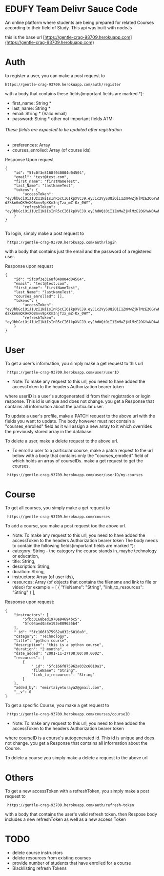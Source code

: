 
# EDUFY Team Delivr Sauce Code

  An online platform where students are being prepared for related Courses according to their field of Study. 
  This api was built with nodeJs

this is the base url [https://gentle-crag-93709.herokuapp.com](https://gentle-crag-93709.herokuapp.com)
 
# Auth

to register a user, you can make a post request to 
```
https://gentle-crag-93709.herokuapp.com/auth/register

```
with a body that contains these fields(important fields are marked *): 
- first_name: String *
- last_name: String *
- email: String * (Valid email)
- password: String *
other not important fields ATM:
###### These fields are expected to be updated after registration
- preferences: Array
- courses_enrolled: Array (of course ids)

Response Upon request
```
{
    "id": "5fc0f3e3168f040004d04504",
    "email": "test@test.com",
    "first_name": "firstNameTest",
    "last_Name": "lastNameTest",
    "tokens": {
        "accessToken": "eyJhbGciOiJIUzI1NiIsInR5cCI6IkpXVCJ9.eyJ1c2VySUQiOiI1ZmMwZjNlMzE2OGYwNDAwMDRkMDQ1MDQiLCJpYXQiOjE2MDY0ODA4ODQsImV4cCI6MTYwNjQ4MjA4NH0.HEqi-dZkkn6mQK9vXQ8mvv9pXKm3njTzx_mZ-Ox_0WY",
        "refreshToken": "eyJhbGciOiJIUzI1NiIsInR5cCI6IkpXVCJ9.eyJhdWQiOiI1ZmMwZjNlMzE2OGYwNDAwMDRkMDQ1MDQiLCJpYXQiOjE2MDY0ODA4ODQsImV4cCI6MTYzODAzODQ4NH0.tMHPYfLFsXpG4UL5jqX3aKiIdHQ16PNXXML9zzPw_10"
    }
}

```
##
To login, simply make a post request to
```
 https://gentle-crag-93709.herokuapp.com/auth/login

```
with a body that contains just the email and the password of a registered user.

Response upon request

```
{
    "id": "5fc0f3e3168f040004d04504",
    "email": "test@test.com",
    "first_name": "firstNameTest",
    "last_Name": "lastNameTest",
    "courses_enrolled": [],
    "tokens": {
        "accessToken": "eyJhbGciOiJIUzI1NiIsInR5cCI6IkpXVCJ9.eyJ1c2VySUQiOiI1ZmMwZjNlMzE2OGYwNDAwMDRkMDQ1MDQiLCJpYXQiOjE2MDY0ODA4ODQsImV4cCI6MTYwNjQ4MjA4NH0.HEqi-dZkkn6mQK9vXQ8mvv9pXKm3njTzx_mZ-Ox_0WY",
        "refreshToken": "eyJhbGciOiJIUzI1NiIsInR5cCI6IkpXVCJ9.eyJhdWQiOiI1ZmMwZjNlMzE2OGYwNDAwMDRkMDQ1MDQiLCJpYXQiOjE2MDY0ODA4ODQsImV4cCI6MTYzODAzODQ4NH0.tMHPYfLFsXpG4UL5jqX3aKiIdHQ16PNXXML9zzPw_10"
    }
}

```


# User

To get a user's information, you simply make a get request to this url

```
 https://gentle-crag-93709.herokuapp.com/user/userID
```
- Note: To make any request to this url, you need to have added the accessToken to the headers Authorization bearer token

where userID is a user's autogenerated id from their registration or login response. This id is unique and does not change.
you get a Response that contains all information about the particular user.

To update a user's profile, make a PATCH request to the above url with the fields you want to update. The body however must not contain a "courses_enrolled" field as it will assign a new array to it which overrides the previously stored array in the database.


To delete a user, make a delete request to the above url.

- To enroll a user to a particular course, make a patch request to the url below with a body that contains only the "courses_enrolled" field of which holds an array of courseIDs. make a get request to get the courses.
```
 https://gentle-crag-93709.herokuapp.com/user/userID/my-courses
```

# Course
To get all courses, you simply make a get request to
```
 https://gentle-crag-93709.herokuapp.com/courses
```

To add a course, you make a post request too the above url.
- Note: To make any request to this url, you need to have added the accessToken to the headers Authorization bearer token
 The body needs to contain the following fields(important fields are marked *):
- category: String - the category the course stands in..maybe technology or education,
- title: String,
- description: String,
- duration: String,
- instructors: Array (of user ids),
- resources: Array (of objects that contains the filename and link to file or video)
    for example = [
        {
            "fileName": "String",
            "link_to_resources": "String"
        }
    ],

Response upon request: 
```
{
    "instructors": [
        "5fbc3168bed1970e94694bc5",
        "5fc04aed0a8e193e889635b4"
    ],
    "_id": "5fc166f875962a032c6010a0",
    "category": "Technology",
    "title": "python course",
    "description": "this is a python course",
    "duration": "2 months",
    "date_added": "2001-11-27T08:00:00.000Z",
    "resources": [
        {
            "_id": "5fc166f875962a032c6010a1",
            "fileName": "String",
            "link_to_resources": "String"
        }
    ],
    "added_by": "emirtaiyeturaya2@gmail.com",
    "__v": 0
}
```
To get a specific Course, you make a get request to
```
 https://gentle-crag-93709.herokuapp.com/courses/courseID
```
- Note: To make any request to this url, you need to have added the accessToken to the headers Authorization bearer token

where courseID is a course's autogenerated id. This id is unique and does not change.
you get a Response that contains all information about the Course.

To delete a course you simply make a delete a request to the above url

# Others
To get a new accessToken with a refreshToken, you simply make a post request to
```
 https://gentle-crag-93709.herokuapp.com/auth/refresh-token
```
with a body that contains the user's valid refresh token.
then Respose body includes a new refreshToken as well as a new access Token









# TODO
 - delete course instructors
 - delete resources from existing courses
 - provide number of students that have enrolled for a course
 - Blacklisting refresh Tokens
